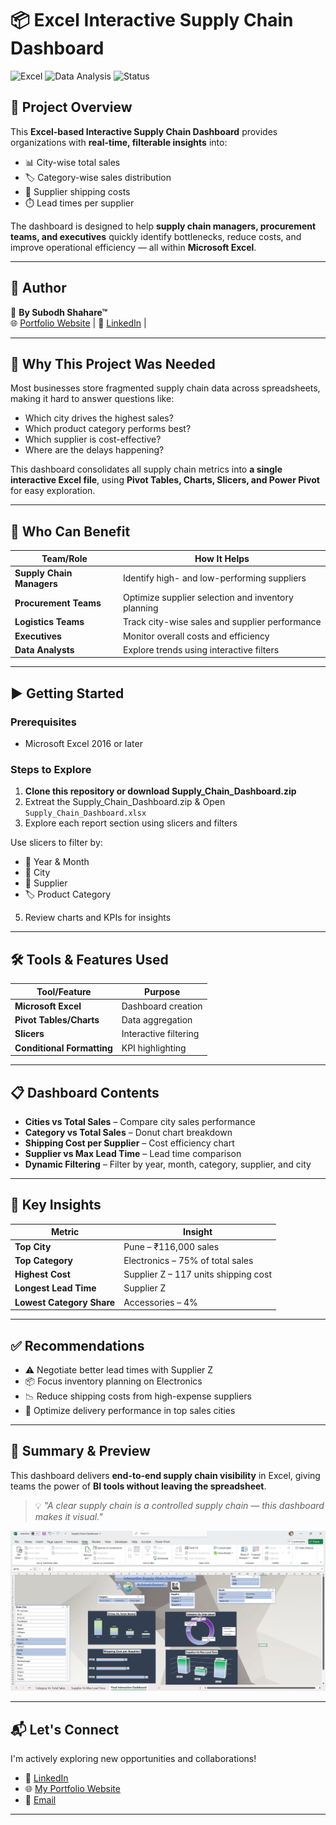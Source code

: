 # 📦 Excel Interactive Supply Chain Dashboard

![Excel](https://img.shields.io/badge/Excel-Dashboard-brightgreen?style=for-the-badge&logo=microsoft-excel)
![Data Analysis](https://img.shields.io/badge/Data-Analysis-blue?style=for-the-badge&logo=databricks)
![Status](https://img.shields.io/badge/Status-Completed-success?style=for-the-badge)

## 🎯 Project Overview
This **Excel-based Interactive Supply Chain Dashboard** provides organizations with **real-time, filterable insights** into:

- 📊 City-wise total sales
- 🏷️ Category-wise sales distribution
- 🚚 Supplier shipping costs
- ⏱️ Lead times per supplier

The dashboard is designed to help **supply chain managers, procurement teams, and executives** quickly identify bottlenecks, reduce costs, and improve operational efficiency — all within **Microsoft Excel**.

---

## 🔗 Author  
👤 **By Subodh Shahare™**  
🌐 [Portfolio Website](https://subodh-s.my.canva.site/home) | 💼 [LinkedIn](https://www.linkedin.com/in/subodhshahare) | 

---

## 📌 Why This Project Was Needed  
Most businesses store fragmented supply chain data across spreadsheets, making it hard to answer questions like:

- Which city drives the highest sales?
- Which product category performs best?
- Which supplier is cost-effective?
- Where are the delays happening?

This dashboard consolidates all supply chain metrics into **a single interactive Excel file**, using **Pivot Tables, Charts, Slicers, and Power Pivot** for easy exploration.

---

## 👥 Who Can Benefit

| Team/Role              | How It Helps |
|------------------------|--------------|
| **Supply Chain Managers** | Identify high- and low-performing suppliers |
| **Procurement Teams**  | Optimize supplier selection and inventory planning |
| **Logistics Teams**    | Track city-wise sales and supplier performance |
| **Executives**         | Monitor overall costs and efficiency |
| **Data Analysts**      | Explore trends using interactive filters |

---

## ▶️ Getting Started

### Prerequisites
- Microsoft Excel 2016 or later 

### Steps to Explore
1. **Clone this repository or download Supply_Chain_Dashboard.zip** 
2. Extreat the Supply_Chain_Dashboard.zip & Open `Supply_Chain_Dashboard.xlsx`
3. Explore each report section using slicers and filters
   
Use slicers to filter by:
   - 📅 Year & Month
   - 📍 City
   - 🏢 Supplier
   - 🏷️ Product Category
5. Review charts and KPIs for insights

---

## 🛠️ Tools & Features Used

| Tool/Feature           | Purpose |
|------------------------|---------|
| **Microsoft Excel**    | Dashboard creation |
| **Pivot Tables/Charts**| Data aggregation |
| **Slicers**            | Interactive filtering |
| **Conditional Formatting** | KPI highlighting |
---

## 📋 Dashboard Contents

- **Cities vs Total Sales** – Compare city sales performance
- **Category vs Total Sales** – Donut chart breakdown
- **Shipping Cost per Supplier** – Cost efficiency chart
- **Supplier vs Max Lead Time** – Lead time comparison
- **Dynamic Filtering** – Filter by year, month, category, supplier, and city

---

## 📌 Key Insights

| Metric               | Insight |
|----------------------|---------|
| **Top City**         | Pune – ₹116,000 sales |
| **Top Category**     | Electronics – 75% of total sales |
| **Highest Cost**     | Supplier Z – 117 units shipping cost |
| **Longest Lead Time**| Supplier Z |
| **Lowest Category Share** | Accessories – 4% |

---

## ✅ Recommendations

- ⚠️ Negotiate better lead times with Supplier Z
- 📦 Focus inventory planning on Electronics
- 📉 Reduce shipping costs from high-expense suppliers
- 🚀 Optimize delivery performance in top sales cities

---

## 🧾 Summary & Preview

This dashboard delivers **end-to-end supply chain visibility** in Excel, giving teams the power of **BI tools without leaving the spreadsheet**.

> 💡 *"A clear supply chain is a controlled supply chain — this dashboard makes it visual."*

![Dashboard Preview](Screenshot_Excel-Interactive%20Supply-Chain%20Dashboard.png)

---

## 📬 Let's Connect

I'm actively exploring new opportunities and collaborations!

- 🔗 [LinkedIn](https://www.linkedin.com/in/subodhshahare)  
- 🌐 [My Portfolio Website](https://subodh-s.my.canva.site/home)  
- 📧 [Email](mailto:Subodh.shahare@gmail.com)

---
